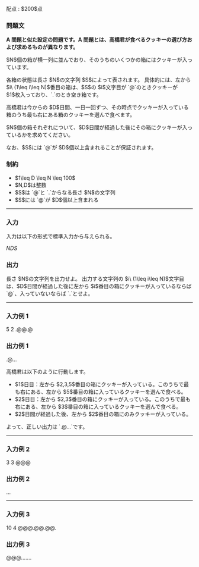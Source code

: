 
<div>

<span>

<span>

<p>
配点 : $200$点
</p>

<div>

<section>

### **問題文**

<p>

<strong>
A 問題と似た設定の問題です。A 問題とは、高橋君が食べるクッキーの選び方および求めるものが異なります。
</strong>

</p>

<p>
$N$個の箱が横一列に並んでおり、そのうちのいくつかの箱にはクッキーが入っています。
</p>

<p>
各箱の状態は長さ $N$の文字列 $S$によって表されます。
具体的には、左から $i\ (1\leq i\leq N)$番目の箱は、$S$の $i$文字目が `@`のときクッキーが $1$枚入っており、`.`のとき空き箱です。
</p>

<p>
高橋君は今からの $D$日間、一日一回ずつ、その時点でクッキーが入っている箱のうち最も右にある箱のクッキーを選んで食べます。
</p>

<p>
$N$個の箱それぞれについて、$D$日間が経過した後にその箱にクッキーが入っているかを求めてください。
</p>

<p>
なお、$S$には `@`が $D$個以上含まれることが保証されます。
</p>

</section>

</div>

<div>

<section>

### **制約**

<ul>

<li>
$1\leq D \leq N \leq 100$
</li>

<li>
$N,D$は整数
</li>

<li>
$S$は `@`と `.`からなる長さ $N$の文字列
</li>

<li>
$S$には `@`が $D$個以上含まれる
</li>

</ul>

</section>

</div>

---

<div>

<div>

<section>

### **入力**

<p>
入力は以下の形式で標準入力から与えられる。
</p>

<div>

$N$$D$$S$
</div>

</section>

</div>

<div>

<section>

### **出力**

<p>
長さ $N$の文字列を出力せよ。
出力する文字列の $i\ (1\leq i\leq N)$文字目は、$D$日間が経過した後に左から $i$番目の箱にクッキーが入っているならば `@`、入っていないならば `.`とせよ。
</p>

</section>

</div>

</div>

---

<div>

<section>

### **入力例 1**

<div>

5 2
.@@.@

</div>

</section>

</div>

<div>

<section>

### **出力例 1**

<div>

.@...

</div>

<p>
高橋君は以下のように行動します。
</p>

<ul>

<li>
$1$日目：左から $2,3,5$番目の箱にクッキーが入っている。このうちで最も右にある、左から $5$番目の箱に入っているクッキーを選んで食べる。
</li>

<li>
$2$日目：左から $2,3$番目の箱にクッキーが入っている。このうちで最も右にある、左から $3$番目の箱に入っているクッキーを選んで食べる。
</li>

<li>
$2$日間が経過した後、左から $2$番目の箱にのみクッキーが入っている。
</li>

</ul>

<p>
よって、正しい出力は `.@...`です。
</p>

</section>

</div>

---

<div>

<section>

### **入力例 2**

<div>

3 3
@@@

</div>

</section>

</div>

<div>

<section>

### **出力例 2**

<div>

...

</div>

</section>

</div>

---

<div>

<section>

### **入力例 3**

<div>

10 4
@@@.@@.@@.

</div>

</section>

</div>

<div>

<section>

### **出力例 3**

<div>

@@@.......

</div>

</section>

</div>

</span>

</span>

</div>
